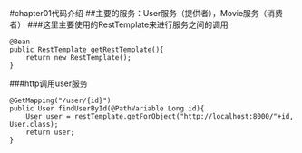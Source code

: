 #chapter01代码介绍
##主要的服务：User服务（提供者），Movie服务（消费者）
###这里主要使用的RestTemplate来进行服务之间的调用
```
@Bean
public RestTemplate getRestTemplate(){
    return new RestTemplate();
}
```
###http调用user服务
```
@GetMapping("/user/{id}")
public User findUserById(@PathVariable Long id){
    User user = restTemplate.getForObject("http://localhost:8000/"+id, User.class);
    return user;
}
```

